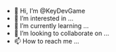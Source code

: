 - 👋 Hi, I’m @KeyDevGame
- 👀 I’m interested in ...
- 🌱 I’m currently learning ...
- 💞️ I’m looking to collaborate on ...
- 📫 How to reach me ...

<!---
KeyDevGame/KeyDevGame is a ✨ special ✨ repository because its `README.md` (this file) appears on your GitHub profile.
You can click the Preview link to take a look at your changes.
--->
